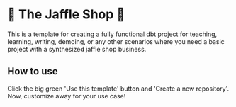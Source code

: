 # 🥪 The Jaffle Shop 🦘

This is a template for creating a fully functional dbt project for teaching, learning, writing, demoing, or any other scenarios where you need a basic project with a synthesized jaffle shop business.

## How to use

Click the big green 'Use this template' button and 'Create a new repository'. Now, customize away for your use case!
